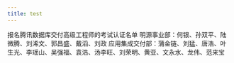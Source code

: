```yaml
---
title: test
---
```

报名腾讯数据库交付高级工程师的考试认证名单
明源事业部：何银、孙双平、陆微腾、刘浠文、郭昌盛、戴滔、刘政
应用集成交付部：蒲金链、刘猛、唐浩、叶生光、李瑶山、吴强福、袁浩、汤李旺、刘荣明、黄亚、文永水、龙伟、范来宝
